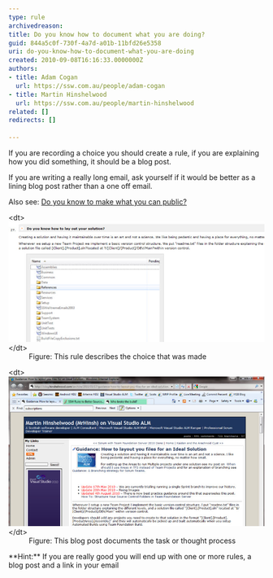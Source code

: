 ```yaml
---
type: rule
archivedreason: 
title: Do you know how to document what you are doing?
guid: 844a5c0f-730f-4a7d-a01b-11bfd26e5358
uri: do-you-know-how-to-document-what-you-are-doing
created: 2010-09-08T16:16:33.0000000Z
authors:
- title: Adam Cogan
  url: https://ssw.com.au/people/adam-cogan
- title: Martin Hinshelwood
  url: https://ssw.com.au/people/martin-hinshelwood
related: []
redirects: []

---
```


If you are recording a choice you should create a rule, if you are explaining how you did something, it should be a blog post.

If you are writing a really long email, ask yourself if it would be better as a lining blog post rather than a one off email.

Also see: [Do you know to make what you can public?](/_layouts/15/FIXUPREDIRECT.ASPX?WebId=3dfc0e07-e23a-4cbb-aac2-e778b71166a2&TermSetId=07da3ddf-0924-4cd2-a6d4-a4809ae20160&TermId=257bcb90-884d-49bd-8e15-e639c70f7de1)

<!--endintro-->
<dl class="image">&lt;dt&gt; <img alt="image" src="RulesBloggingDocumentGood2.jpg" style="width:750px;">&lt;/dt&gt;<dd>Figure: This rule describes the choice that was made<br></dd></dl><dl class="image">&lt;dt&gt; <img alt="image" src="RulesBloggingDocumentGood.jpg" style="width:750px;">&lt;/dt&gt;<dd>Figure: This blog post documents the task or thought process </dd> </dl>
**Hint:** If you are really good you will end up with one or more rules, a blog post and a link in your email
